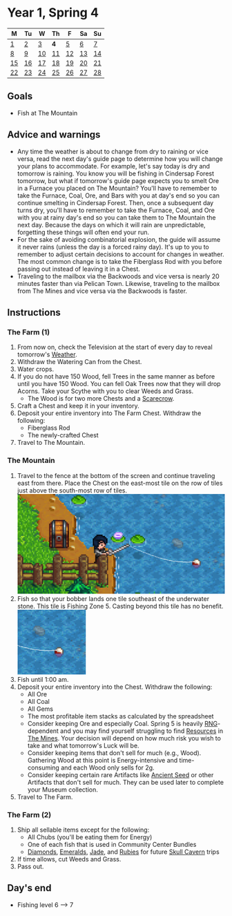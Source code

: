 # Year 1, Spring 4

| M                          | Tu                        | W                         | Th                        | F                         | Sa                        | Su                        |
| -------------------------- | ------------------------- | ------------------------- | ------------------------- |-------------------------- | ------------------------- | ------------------------- |
| [1](year-1-spring-1.md)    | [2](year-1-spring-2.md)   | [3](year-1-spring-3.md)   | **4**                     | [5](year-1-spring-5.md)   | [6](year-1-spring-6.md)   | [7](year-1-spring-7.md)   |
| [8](year-1-spring-8.md)    | [9](year-1-spring-9.md)   | [10](year-1-spring-10.md) | [11](year-1-spring-11.md) | [12](year-1-spring-12.md) | [13](year-1-spring-13.md) | [14](year-1-spring-14.md) |
| [15](year-1-spring-15.md)  | [16](year-1-spring-16.md) | [17](year-1-spring-17.md) | [18](year-1-spring-18.md) | [19](year-1-spring-19.md) | [20](year-1-spring-20.md) | [21](year-1-spring-21.md) |
| [22](year-1-spring-22.md)  | [23](year-1-spring-23.md) | [24](year-1-spring-24.md) | [25](year-1-spring-25.md) | [26](year-1-spring-26.md) | [27](year-1-spring-27.md) | [28](year-1-spring-28.md) |

## Goals

- Fish at The Mountain

## Advice and warnings

- Any time the weather is about to change from dry to raining or vice versa, read the next day's guide page to determine how you will change your plans to accommodate. For example, let's say today is dry and tomorrow is raining. You know you will be fishing in Cindersap Forest tomorrow, but what if tomorrow's guide page expects you to smelt Ore in a Furnace you placed on The Mountain? You'll have to remember to take the Furnace, Coal, Ore, and Bars with you at day's end so you can continue smelting in Cindersap Forest. Then, once a subsequent day turns dry, you'll have to remember to take the Furnace, Coal, and Ore with you at rainy day's end so you can take them to The Mountain the next day. Because the days on which it will rain are unpredictable, forgetting these things will often end your run.
- For the sake of avoiding combinatorial explosion, the guide will assume it never rains (unless the day is a forced rainy day). It's up to you to remember to adjust certain decisions to account for changes in weather. The most common change is to take the Fiberglass Rod with you before passing out instead of leaving it in a Chest.
- Traveling to the mailbox via the Backwoods and vice versa is nearly 20 minutes faster than via Pelican Town. Likewise, traveling to the mailbox from The Mines and vice versa via the Backwoods is faster.

## Instructions

### The Farm (1)

1. From now on, check the Television at the start of every day to reveal tomorrow's [Weather](https://stardewvalleywiki.com/Weather).
2. Withdraw the Watering Can from the Chest.
3. Water crops.
4. If you do not have 150 Wood, fell Trees in the same manner as before until you have 150 Wood. You can fell Oak Trees now that they will drop Acorns. Take your Scythe with you to clear Weeds and Grass.
   - The Wood is for two more Chests and a [Scarecrow](https://stardewvalleywiki.com/Scarecrow).
5. Craft a Chest and keep it in your inventory.
6. Deposit your entire inventory into The Farm Chest. Withdraw the following:
   - Fiberglass Rod
   - The newly-crafted Chest
7. Travel to The Mountain.

### The Mountain

1. Travel to the fence at the bottom of the screen and continue traveling east from there. Place the Chest on the east-most tile on the row of tiles just above the south-most row of tiles.<br />![The Mountain Chest](images/year-1-sprint-4-the-mountain-chest.png)
2. Fish so that your bobber lands one tile southeast of the underwater stone. This tile is Fishing Zone 5. Casting beyond this tile has no benefit.<br />![The Mountain Bobber](images/year-1-sprint-4-the-mountain-bobber.png)
3. Fish until 1:00 am.
4. Deposit your entire inventory into the Chest. Withdraw the following:
   - All Ore
   - All Coal
   - All Gems
   - The most profitable item stacks as calculated by the spreadsheet
   - Consider keeping Ore and especially Coal. Spring 5 is heavily [RNG](https://ggn00b.com/for-noobs/what-is-rng-explained)-dependent and you may find yourself struggling to find [Resources](https://stardewvalleywiki.com/Category:Resources) in [The Mines](https://stardewvalleywiki.com/The_Mines). Your decision will depend on how much risk you wish to take and what tomorrow's Luck will be.
   - Consider keeping items that don't sell for much (e.g., Wood). Gathering Wood at this point is Energy-intensive and time-consuming and each Wood only sells for 2g.
   - Consider keeping certain rare Artifacts like [Ancient Seed](https://stardewvalleywiki.com/Ancient_Seed) or other Artifacts that don't sell for much. They can be used later to complete your Museum collection.
5. Travel to The Farm.

### The Farm (2)

1. Ship all sellable items except for the following:
   - All Chubs (you'll be eating them for Energy)
   - One of each fish that is used in Community Center Bundles
   - [Diamonds](https://stardewvalleywiki.com/Diamond), [Emeralds](https://stardewvalleywiki.com/Emerald), [Jade](https://stardewvalleywiki.com/Jade), and [Rubies](https://stardewvalleywiki.com/Ruby) for future [Skull Cavern](https://stardewvalleywiki.com/Skull_Cavern) trips
2. If time allows, cut Weeds and Grass.
3. Pass out.

## Day's end

- Fishing level 6 ⟶ 7
